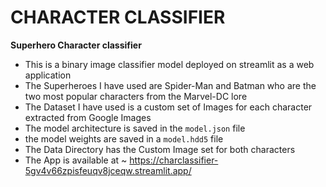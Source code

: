 # CHARACTER CLASSIFIER
**Superhero Character classifier**
- This is a binary image classifier model deployed on streamlit as a web application
- The Superheroes I have used are Spider-Man and Batman who are the two most popular characters from the Marvel-DC lore
- The Dataset I have used is a custom set of Images for each character extracted from Google Images
- The model architecture is saved in the  `model.json` file
- the model weights are saved in a `model.hdd5` file
- The Data Directory has the Custom Image set for both characters
- The App is available at ~ https://charclassifier-5gv4v66zpisfeuqv8jceqw.streamlit.app/
